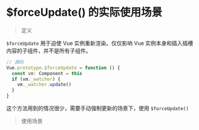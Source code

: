# $forceUpdate() 的实际使用场景

> 定义

`$forceUpdate` 用于迫使 Vue 实例重新渲染。仅仅影响 Vue 实例本身和插入插槽内容的子组件，并不是所有子组件。

```js
// 源码
Vue.prototype.$forceUpdate = function () {
  const vm: Component = this
  if (vm._watcher) {
    vm._watcher.update()
  }
}
```

这个方法用到的情况很少，需要手动强制更新的场景下，使用 `$forceUpdate()` 

> 使用场景